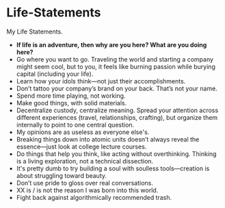# Life-Statements
My Life Statements.

- **If life is an adventure, then why are you here? What are you doing here?**
- Go where you want to go. Traveling the world and starting a company might seem cool, but to you, it feels like burning passion while burying capital (including your life).
- Learn how your idols think—not just their accomplishments.
- Don’t tattoo your company’s brand on your back. That’s not your name.
- Spend more time playing, not working.
- Make good things, with solid materials.
- Decentralize custody, centralize meaning. Spread your attention across different experiences (travel, relationships, crafting), but organize them internally to point to one central question.
- My opinions are as useless as everyone else's.
- Breaking things down into atomic units doesn’t always reveal the essence—just look at college lecture courses.
- Do things that help you think, like acting without overthinking. Thinking is a living exploration, not a technical dissection.
- It's pretty dumb to try building a soul with soulless tools—creation is about struggling toward beauty.
- Don’t use pride to gloss over real conversations.
- XX is / is not the reason I was born into this world.
- Fight back against algorithmically recommended trash.

